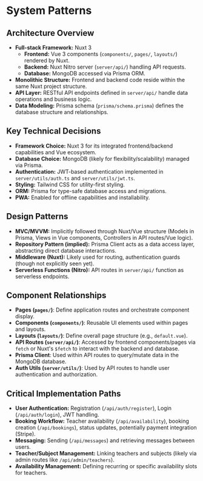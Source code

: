 # System Patterns

## Architecture Overview

- **Full-stack Framework:** Nuxt 3
    - **Frontend:** Vue 3 components (`components/`, `pages/`, `layouts/`) rendered by Nuxt.
    - **Backend:** Nuxt Nitro server (`server/api/`) handling API requests.
    - **Database:** MongoDB accessed via Prisma ORM.
- **Monolithic Structure:** Frontend and backend code reside within the same Nuxt project structure.
- **API Layer:** RESTful API endpoints defined in `server/api/` handle data operations and business logic.
- **Data Modeling:** Prisma schema (`prisma/schema.prisma`) defines the database structure and relationships.

## Key Technical Decisions

- **Framework Choice:** Nuxt 3 for its integrated frontend/backend capabilities and Vue ecosystem.
- **Database Choice:** MongoDB (likely for flexibility/scalability) managed via Prisma.
- **Authentication:** JWT-based authentication implemented in `server/utils/auth.ts` and `server/utils/jwt.ts`.
- **Styling:** Tailwind CSS for utility-first styling.
- **ORM:** Prisma for type-safe database access and migrations.
- **PWA:** Enabled for offline capabilities and installability.

## Design Patterns

- **MVC/MVVM:** Implicitly followed through Nuxt/Vue structure (Models in Prisma, Views in Vue components, Controllers in API routes/Vue logic).
- **Repository Pattern (implied):** Prisma Client acts as a data access layer, abstracting direct database interactions.
- **Middleware (Nuxt):** Likely used for routing, authentication guards (though not explicitly seen yet).
- **Serverless Functions (Nitro):** API routes in `server/api/` function as serverless endpoints.

## Component Relationships

- **Pages (`pages/`)**: Define application routes and orchestrate component display.
- **Components (`components/`)**: Reusable UI elements used within pages and layouts.
- **Layouts (`layouts/`)**: Define overall page structure (e.g., `default.vue`).
- **API Routes (`server/api/`)**: Accessed by frontend components/pages via `fetch` or Nuxt's `$fetch` to interact with the backend and database.
- **Prisma Client**: Used within API routes to query/mutate data in the MongoDB database.
- **Auth Utils (`server/utils/`)**: Used by API routes to handle user authentication and authorization.

## Critical Implementation Paths

- **User Authentication:** Registration (`/api/auth/register`), Login (`/api/auth/login`), JWT handling.
- **Booking Workflow:** Teacher availability (`/api/availability`), booking creation (`/api/bookings`), status updates, potentially payment integration (Stripe).
- **Messaging:** Sending (`/api/messages`) and retrieving messages between users.
- **Teacher/Subject Management:** Linking teachers and subjects (likely via admin routes like `/api/admin/teachers`).
- **Availability Management:** Defining recurring or specific availability slots for teachers.
